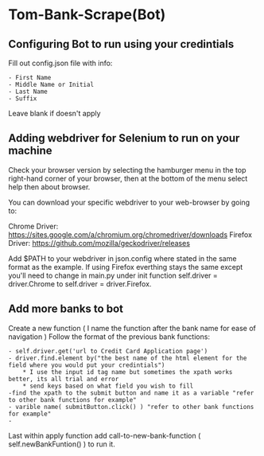 # Tom-Bank-Scrape(Bot)

## Configuring Bot to run using your credintials

Fill out config.json file with info:

    - First Name
    - Middle Name or Initial
    - Last Name
    - Suffix
  
Leave blank if doesn't apply

## Adding webdriver for Selenium to run on your machine

Check your browser version by selecting the hamburger menu in the top right-hand corner of your 
browser, then at the bottom of the menu select help then about browser.

You can download your specific webdriver to your web-browser by going to:

Chrome Driver: https://sites.google.com/a/chromium.org/chromedriver/downloads
Firefox Driver: https://github.com/mozilla/geckodriver/releases

Add $PATH to your webdriver in json.config where stated in the same format as the example.
If using Firefox everthing stays the same except you'll need to change in main.py under init function
self.driver = driver.Chrome to self.driver = driver.Firefox.

## Add more banks to bot

Create a new function ( I name the function after the bank name for ease of navigation )
Follow the format of the previous bank functions:

    - self.driver.get('url to Credit Card Application page')
    - driver.find.element by("the best name of the html element for the field where you would put your credintials")
        * I use the input id tag name but sometimes the xpath works better, its all trial and error
        * send keys based on what field you wish to fill
    -find the xpath to the submit button and name it as a variable "refer to other bank functions for example"
    - varible name( submitButton.click() ) "refer to other bank functions for example"
    - 
Last within apply function add call-to-new-bank-function ( self.newBankFuntion() ) to run it.
